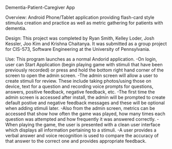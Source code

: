 Dementia-Patient-Caregiver App

Overview: Android Phone/Tablet application providing flash-card style stimulus creation and practice as well as metric gathering for patients with dementia.

Design: This project was completed by Ryan Smith, Kelley Loder, Josh Kessler, Joo Kim and Krishna Chaitanya. It was submitted as a group project for CIS-573, Software Engineering at the University of Pennsylvania.

Use: This program launches as a normal Andorid application. 
-On login, user can Start Application (begin playing game with stimuli that have been previously recorded) or press and hold the bottom right hand corner of the screen to open the admin screen.
-The admin screen will allow a user to create stimuli for review. These include taking photos/using those on device, text for a question and recording voice prompts for questions, answers, positive feedback, negative feedback, etc. 
-The first time the admin screen is accessed after install, the admin will be prompted to create default postive and negative feedback messages and these will be optional when adding stimuli later.
-Also from the admin screen, metrics can be accessed that show how often the game was played, how many times each question was attempted and how frequently it was answered correctly. 
-When playing the game, the user is presented with a clean user interface which displays all information pertaining to a stimuli.
-A user provides a verbal answer and voice recognition is used to compare the accuracy of that answer to the correct one and provides appropriate feedback.